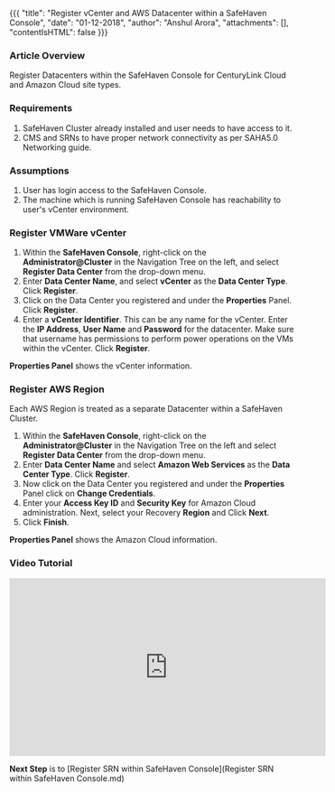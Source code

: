 {{{
  "title": "Register vCenter and AWS Datacenter within a SafeHaven Console",
  "date": "01-12-2018",
  "author": "Anshul Arora",
  "attachments": [],
  "contentIsHTML": false
}}}

### Article Overview
Register Datacenters within the SafeHaven Console for CenturyLink Cloud and Amazon Cloud site types.

### Requirements
1. SafeHaven Cluster already installed and user needs to have access to it.
2. CMS and SRNs to have proper network connectivity as per SAHA5.0 Networking guide.

### Assumptions
1. User has login access to the SafeHaven Console.
2. The machine which is running SafeHaven Console has reachability to user's vCenter environment.

### Register VMWare vCenter

1. Within the **SafeHaven Console**, right-click on the **Administrator@Cluster** in the Navigation Tree on the left, and select **Register Data Center** from the drop-down menu.
2. Enter **Data Center Name**, and select **vCenter** as the **Data Center Type**. Click **Register**.
3. Click on the Data Center you registered and under the **Properties** Panel. Click **Register**.
4. Enter a **vCenter Identifier**. This can be any name for the vCenter. Enter the **IP Address**, **User Name** and **Password** for the datacenter. Make sure that username has permissions to perform power operations on the VMs within the vCenter. Click **Register**.

**Properties Panel** shows the vCenter information.

### Register AWS Region
Each AWS Region is treated as a separate Datacenter within a SafeHaven Cluster.

1. Within the **SafeHaven Console**, right-click on the **Administrator@Cluster** in the Navigation Tree on the left and select **Register Data Center** from the drop-down menu.
2. Enter **Data Center Name** and select **Amazon Web Services** as the **Data Center Type**. Click **Register**.
3. Now click on the Data Center you registered and under the **Properties** Panel click on **Change Credentials**.
4. Enter your **Access Key ID** and **Security Key** for Amazon Cloud administration. Next, select your Recovery **Region** and Click **Next**.
5. Click **Finish**.

**Properties Panel** shows the Amazon Cloud information.

### Video Tutorial
<p>
<iframe width="560" height="315" src="https://www.youtube.com/embed/kmtrlYN5OGU" frameborder="0" allow="autoplay; encrypted-media" allowfullscreen></iframe>
</p>

**Next Step** is to [Register SRN within SafeHaven Console](Register SRN within SafeHaven Console.md)
